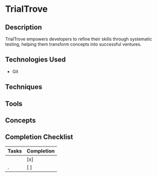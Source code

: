 # TrialTrove

## Description 
TrialTrove empowers developers to refine their skills through systematic testing, helping them transform concepts into successful ventures.

## Technologies Used
- Git

## Techniques

## Tools

## Concepts

## Completion Checklist

| Tasks                                     | Completion |
|-------------------------------------------|------------|
|                                           | [x]        |
|.                                          | [ ]        |
